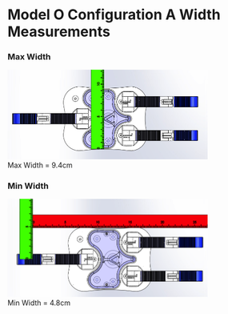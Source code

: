 # Model O Configuration A Width Measurements

### Max Width

<img src="Images/ModelO_ConfA_Width_Max.png" width="400"> <br>
Max Width = 9.4cm <br>


### Min Width
<img src="Images/ModelO_ConfA_Width_Min.png" width="400"> <br>
Min Width = 4.8cm
